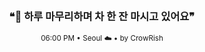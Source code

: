 <div align="center">

<br>

<h3>❝🌆 하루 마무리하며 차 한 잔 마시고 있어요❞</h3>

<sub>06:00 PM • Seoul ☁️ • by CrowRish</sub>

<br>

</div>